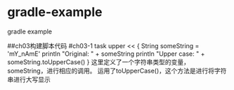 # gradle-example
gradle example
	
##ch03构建脚本代码
	#ch03-1	
	task upper << {
	    String someString = 'mY_nAmE'
	    println "Original: " + someString
	    println "Upper case: " + someString.toUpperCase()
	}
	这里定义了一个字符串类型的变量，someString，进行相应的调用。  运用了toUpperCase()，这个方法是进行将字符串进行大写显示